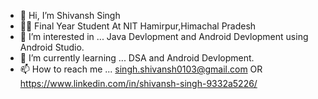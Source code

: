- 👋 Hi, I’m Shivansh Singh
-  :man_student: Final Year Student At NIT Hamirpur,Himachal Pradesh
- 👀 I’m interested in ... Java Devlopment and Android Devlopment using Android Studio.
- 🌱 I’m currently learning ... DSA and Android Devlopment.
- 📫 How to reach me ... singh.shivansh0103@gmail.com OR https://www.linkedin.com/in/shivansh-singh-9332a5226/
<!---
Shivansh0103/Shivansh0103 is a ✨ special ✨ repository because its `README.md` (this file) appears on your GitHub profile.
You can click the Preview link to take a look at your changes.
--->
